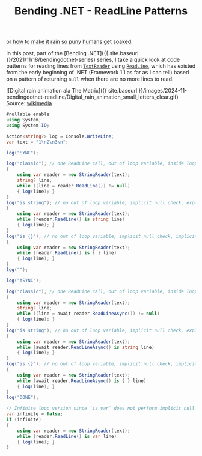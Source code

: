 ﻿---
layout: post
title: Bending .NET - ReadLine Patterns
---
or [how to make it rain so puny humans get soaked](https://www.youtube.com/watch?v=YBQLEhzlYX8).

In this post, part of the [Bending .NET]({{ site.baseurl
}}/2021/11/18/bendingdotnet-series) series, I take a quick look at code patterns
for reading lines from
[`TextReader`](https://learn.microsoft.com/en-us/dotnet/api/system.io.textreader?view=net-9.0)
using
[`ReadLine`](https://learn.microsoft.com/en-us/dotnet/api/system.io.textreader.readline?view=net-9.0),
which has existed from the early beginning of .NET (Framework 1.1 as far as I
can tell) based on a pattern of returning `null` when there are no more lines to
read. 

![Digital rain animation ala The Matrix]({{ site.baseurl }}/images/2024-11-bendingdotnet-readline/Digital_rain_animation_small_letters_clear.gif)
Source: [wikimedia](https://upload.wikimedia.org/wikipedia/commons/1/17/Digital_rain_animation_small_letters_clear.gif)

```csharp
#nullable enable
using System;
using System.IO;

Action<string?> log = Console.WriteLine;
var text = "1\n2\n3\n";

log("SYNC");

log("classic"); // one ReadLine call, out of loop variable, inside loop assignment
{
    using var reader = new StringReader(text);
    string? line;
    while ((line = reader.ReadLine()) != null)
    { log(line); }
}
log("is string"); // no out of loop variable, implicit null check, explicit type
{
    using var reader = new StringReader(text);
    while (reader.ReadLine() is string line)
    { log(line); }
}
log("is {}"); // no out of loop variable, implicit null check, implicit type
{
    using var reader = new StringReader(text);
    while (reader.ReadLine() is { } line)
    { log(line); }
}
log("");

log("ASYNC");

log("classic"); // one ReadLine call, out of loop variable, inside loop assignment
{
    using var reader = new StringReader(text);
    string? line;
    while ((line = await reader.ReadLineAsync()) != null)
    { log(line); }
}
log("is string"); // no out of loop variable, implicit null check, explicit type
{
    using var reader = new StringReader(text);
    while (await reader.ReadLineAsync() is string line)
    { log(line); }
}
log("is {}"); // no out of loop variable, implicit null check, implicit type
{
    using var reader = new StringReader(text);
    while (await reader.ReadLineAsync() is { } line)
    { log(line); }
}
log("DONE");

// Infinite loop version since `is var` does not perform implicit null check
var infinite = false;
if (infinite)
{
    using var reader = new StringReader(text);
    while (reader.ReadLine() is var line)
    { log(line); }
}
```